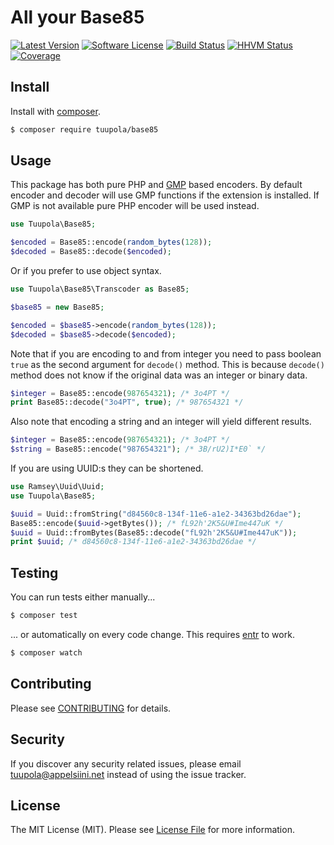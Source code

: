 # All your Base85

[![Latest Version](https://img.shields.io/packagist/v/tuupola/base85.svg?style=flat-square)](https://packagist.org/packages/tuupola/base85)
[![Software License](https://img.shields.io/badge/license-MIT-brightgreen.svg?style=flat-square)](LICENSE.md)
[![Build Status](https://img.shields.io/travis/tuupola/base85/master.svg?style=flat-square)](https://travis-ci.org/tuupola/base85)
[![HHVM Status](https://img.shields.io/hhvm/tuupola/base85.svg?style=flat-square)](http://hhvm.h4cc.de/package/tuupola/base85)
[![Coverage](http://img.shields.io/codecov/c/github/tuupola/base85.svg?style=flat-square)](https://codecov.io/github/tuupola/base85)

## Install

Install with [composer](https://getcomposer.org/).

``` bash
$ composer require tuupola/base85
```

## Usage

This package has both pure PHP and [GMP](http://php.net/manual/en/ref.gmp.php) based encoders. By default encoder and decoder will use GMP functions if the extension is installed. If GMP is not available pure PHP encoder will be used instead.

``` php
use Tuupola\Base85;

$encoded = Base85::encode(random_bytes(128));
$decoded = Base85::decode($encoded);
```

Or if you prefer to use object syntax.

``` php
use Tuupola\Base85\Transcoder as Base85;

$base85 = new Base85;

$encoded = $base85->encode(random_bytes(128));
$decoded = $base85->decode($encoded);
```

Note that if you are encoding to and from integer you need to pass boolean `true` as the second argument for `decode()` method. This is because `decode()` method does not know if the original data was an integer or binary data.

``` php
$integer = Base85::encode(987654321); /* 3o4PT */
print Base85::decode("3o4PT", true); /* 987654321 */
```

Also note that encoding a string and an integer will yield different results.

``` php
$integer = Base85::encode(987654321); /* 3o4PT */
$string = Base85::encode("987654321"); /* 3B/rU2)I*E0` */
```

If you are using UUID:s they can be shortened.

``` php
use Ramsey\Uuid\Uuid;
use Tuupola\Base85;

$uuid = Uuid::fromString("d84560c8-134f-11e6-a1e2-34363bd26dae");
Base85::encode($uuid->getBytes()); /* fL92h'2K5&U#Ime447uK */
$uuid = Uuid::fromBytes(Base85::decode("fL92h'2K5&U#Ime447uK"));
print $uuid; /* d84560c8-134f-11e6-a1e2-34363bd26dae */
```

## Testing

You can run tests either manually...

``` bash
$ composer test
```

... or automatically on every code change. This requires [entr](http://entrproject.org/) to work.

``` bash
$ composer watch
```

## Contributing

Please see [CONTRIBUTING](CONTRIBUTING.md) for details.

## Security

If you discover any security related issues, please email tuupola@appelsiini.net instead of using the issue tracker.

## License

The MIT License (MIT). Please see [License File](LICENSE.md) for more information.
